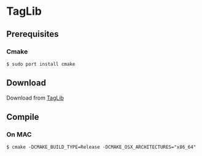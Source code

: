 # TagLib
## Prerequisites
### Cmake
```
$ sudo port install cmake
```
## Download
Download from [TagLib](https://taglib.github.io/)
## Compile
### On MAC
```
$ cmake -DCMAKE_BUILD_TYPE=Release -DCMAKE_OSX_ARCHITECTURES="x86_64"
```
